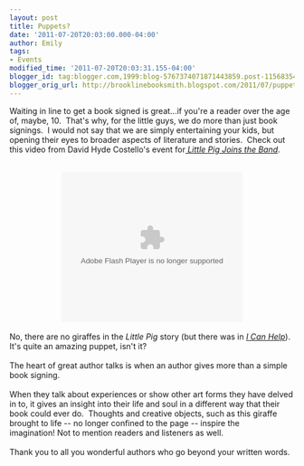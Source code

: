 ```yaml
---
layout: post
title: Puppets?
date: '2011-07-20T20:03:00.000-04:00'
author: Emily
tags:
- Events
modified_time: '2011-07-20T20:03:31.155-04:00'
blogger_id: tag:blogger.com,1999:blog-5767374071871443859.post-1156835461650293174
blogger_orig_url: http://brooklinebooksmith.blogspot.com/2011/07/puppets.html
---
```


Waiting in line to get a book signed is great...if you're&nbsp;a reader over the age of, maybe, 10.&nbsp; That's why, for the little guys, we do more than just book signings.&nbsp; I would not say that we are simply entertaining your kids, but opening their eyes to broader aspects of literature and stories.&nbsp; Check out this video from David Hyde Costello's event for<em><a href="http://www.brooklinebooksmith-shop.com/book/9781580892643"> Little Pig Joins the Band</a></em>.&nbsp; <br /><br /><div class="separator" style="clear: both; text-align: center;"><object width="320" height="266" class="BLOG_video_class" id="BLOG_video-cb922dc9304c86f5" classid="clsid:D27CDB6E-AE6D-11cf-96B8-444553540000" codebase="http://download.macromedia.com/pub/shockwave/cabs/flash/swflash.cab#version=6,0,40,0"><param name="movie" value="//www.youtube.com/get_player"><param name="bgcolor" value="#FFFFFF"><param name="allowfullscreen" value="true"><param name="flashvars" value="flvurl=http://redirector.googlevideo.com/videoplayback?id%3Dcb922dc9304c86f5%26itag%3D5%26source%3Dblogger%26app%3Dblogger%26cmo%3Dsensitive_content%253Dyes%26ip%3D0.0.0.0%26ipbits%3D0%26expire%3D1451299850%26sparams%3Did,itag,source,ip,ipbits,expire%26signature%3DA62FC4A35B6F775FFF815E736B43099B1390035B.1259584C34F43836A0BF5D059CE4FE310BDBAFD4%26key%3Dck2&amp;iurl=http://video.google.com/ThumbnailServer2?app%3Dblogger%26contentid%3Dcb922dc9304c86f5%26offsetms%3D5000%26itag%3Dw160%26sigh%3DQuAN3gftEFaxbB-PP5XyetJIk7I&amp;autoplay=0&amp;ps=blogger"><embed src="//www.youtube.com/get_player" type="application/x-shockwave-flash" width="320" height="266" bgcolor="#FFFFFF" flashvars="flvurl=http://redirector.googlevideo.com/videoplayback?id%3Dcb922dc9304c86f5%26itag%3D5%26source%3Dblogger%26app%3Dblogger%26cmo%3Dsensitive_content%253Dyes%26ip%3D0.0.0.0%26ipbits%3D0%26expire%3D1451299850%26sparams%3Did,itag,source,ip,ipbits,expire%26signature%3DA62FC4A35B6F775FFF815E736B43099B1390035B.1259584C34F43836A0BF5D059CE4FE310BDBAFD4%26key%3Dck2&iurl=http://video.google.com/ThumbnailServer2?app%3Dblogger%26contentid%3Dcb922dc9304c86f5%26offsetms%3D5000%26itag%3Dw160%26sigh%3DQuAN3gftEFaxbB-PP5XyetJIk7I&autoplay=0&ps=blogger" allowFullScreen="true" /></object></div><br />No, there are no giraffes in the<em> Little Pig</em> story (but there was in <em><a href="http://www.brooklinebooksmith-shop.com/book/9780374335267">I Can Help</a></em>).&nbsp; It's quite an amazing puppet, isn't it?<br /><br />The heart of great author talks is when an author&nbsp;gives more than a simple book&nbsp;signing.<br /><br />When they talk about experiences or show other art forms they have delved in to, it gives an&nbsp;insight into their life and soul in a different way that their book could ever&nbsp;do.&nbsp; Thoughts and creative objects, such as this giraffe brought to life -- no longer confined to the page -- inspire the imagination!&nbsp;Not to mention readers and listeners as well.<br /><br />Thank you to all you wonderful authors who go beyond your written words.